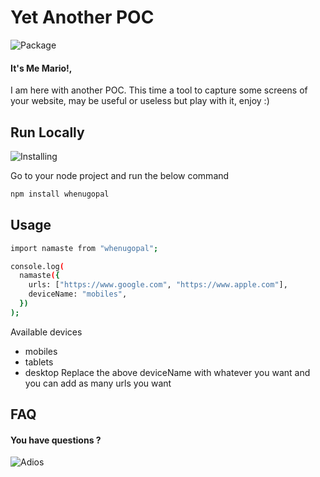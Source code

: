 # Yet Another POC

![Package](https://media.giphy.com/media/2o7RehcKvyuGqiTDOn/giphy.gif)

#### It's Me Mario!,

I am here with another POC.
This time a tool to capture some screens of your website, may be useful or useless but play with it, enjoy :)

## Run Locally

![Installing](https://media.giphy.com/media/FuOQKvYK5YdEiijNnB/giphy.gif)

Go to your node project and run the below command

```bash
npm install whenugopal
```

## Usage

```bash
import namaste from "whenugopal";

console.log(
  namaste({
    urls: ["https://www.google.com", "https://www.apple.com"],
    deviceName: "mobiles",
  })
);

```

Available devices

- mobiles
- tablets
- desktop
  Replace the above deviceName with whatever you want and you can add as many urls you want

## FAQ

#### You have questions ?

![Adios](https://media.giphy.com/media/w89ak63KNl0nJl80ig/giphy.gif)
